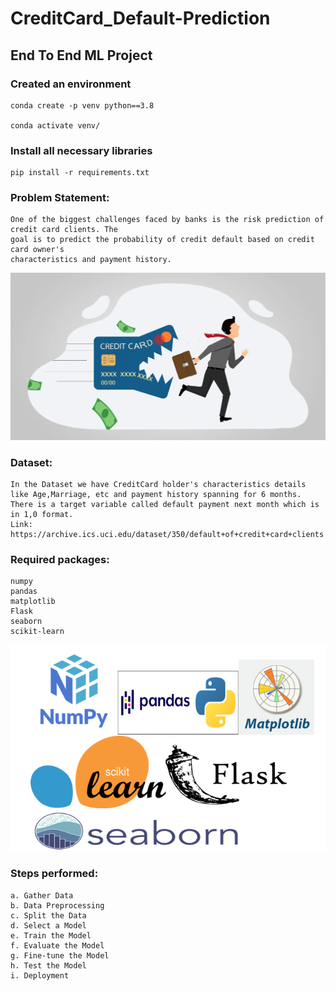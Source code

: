 
# CreditCard_Default-Prediction


## End To End ML Project

### Created an environment
```
conda create -p venv python==3.8

conda activate venv/
```
### Install all necessary libraries
```
pip install -r requirements.txt
```


### Problem Statement:
```
One of the biggest challenges faced by banks is the risk prediction of credit card clients. The
goal is to predict the probability of credit default based on credit card owner's
characteristics and payment history.
``` 
<img src="Credit-Card-Default_Blog-banner-min.webp" alt="Credit-Card-Default_Blog-banner-min.webp">

### Dataset:
```
In the Dataset we have CreditCard holder's characteristics details like Age,Marriage, etc and payment history spanning for 6 months. There is a target variable called default payment next month which is in 1,0 format.
Link: https://archive.ics.uci.edu/dataset/350/default+of+credit+card+clients
```

### Required packages:
```
numpy
pandas
matplotlib
Flask
seaborn
scikit-learn
```
<img src="libraries.png" alt="libraries.png">

### Steps performed:
```
a. Gather Data
b. Data Preprocessing
c. Split the Data
d. Select a Model
e. Train the Model
f. Evaluate the Model
g. Fine-tune the Model
h. Test the Model
i. Deployment
```